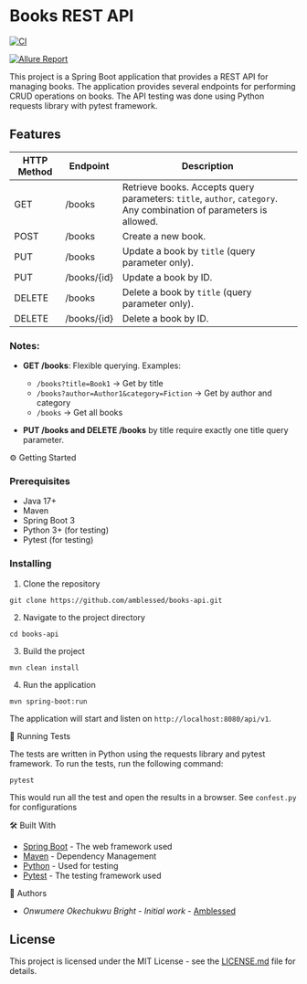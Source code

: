 # Books REST API

[![CI](https://github.com/amblessed/booksapi/actions/workflows/ci.yml/badge.svg?branch=master)](https://github.com/amblessed/booksapi/actions/workflows/ci.yml)


[![Allure Report](https://img.shields.io/badge/Allure-Report-ED5C5C?logo=allure&logoColor=white)](https://amblessed.github.io/booksapi/)


This project is a Spring Boot application that provides a REST API for managing books. The application provides several endpoints for performing CRUD operations on books. The API testing was done using Python requests library with pytest framework.

## Features

| HTTP Method | Endpoint    | Description                                                                                                        |
| ----------- | ----------- | ------------------------------------------------------------------------------------------------------------------ |
| GET         | /books      | Retrieve books. Accepts query parameters: `title`, `author`, `category`. Any combination of parameters is allowed. |
| POST        | /books      | Create a new book.                                                                                                 |
| PUT         | /books      | Update a book by `title` (query parameter only).                                                                   |
| PUT         | /books/{id} | Update a book by ID.                                                                                               |
| DELETE      | /books      | Delete a book by `title` (query parameter only).                                                                   |
| DELETE      | /books/{id} | Delete a book by ID.                                                                                               |


### Notes:

- **GET /books**: Flexible querying. Examples:
   - `/books?title=Book1` → Get by title
   - `/books?author=Author1&category=Fiction` → Get by author and category
   - `/books` → Get all books

- **PUT /books and DELETE /books** by title require exactly one title query parameter.


⚙️ Getting Started
### Prerequisites

- Java 17+
- Maven
- Spring Boot 3
- Python 3+ (for testing)
- Pytest (for testing)

### Installing

1. Clone the repository
```
git clone https://github.com/amblessed/books-api.git
```
2. Navigate to the project directory
```
cd books-api
```
3. Build the project
```
mvn clean install
```
4. Run the application
```
mvn spring-boot:run
```
The application will start and listen on `http://localhost:8080/api/v1`.

🧪 Running Tests

The tests are written in Python using the requests library and pytest framework. To run the tests, run the following command:

```
pytest
```
This would run all the test and open the results in a browser. See `confest.py` for configurations

🛠 Built With

- [Spring Boot](https://spring.io/projects/spring-boot) - The web framework used
- [Maven](https://maven.apache.org/) - Dependency Management
- [Python](https://www.python.org/) - Used for testing
- [Pytest](https://docs.pytest.org/en/latest/) - The testing framework used

👤 Authors
- *Onwumere Okechukwu Bright* - *Initial work* - [Amblessed](https://github.com/amblessed)

## License
This project is licensed under the MIT License - see the [LICENSE.md](LICENSE.md) file for details.
